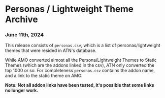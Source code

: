 # Personas / Lightweight Theme Archive
### June 11th, 2024

This release consists of `personas.csv`, which is a list of personas/lightweight themes that were resided in ATN's database.

While AMO converted almost all the Persona/Lightweight Themes to Static Themes (which are the addons linked in the csv), ATN only converted the top 1000 or so. For completeness `personas.csv` contains the addon name, and a link to the static theme on AMO.

**Note: Not all addon links have been tested, it's possible that some links no longer work.**